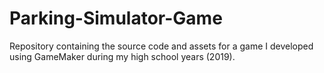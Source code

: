 # Parking-Simulator-Game
Repository containing the source code and assets for a game I developed using GameMaker during my high school years (2019).

